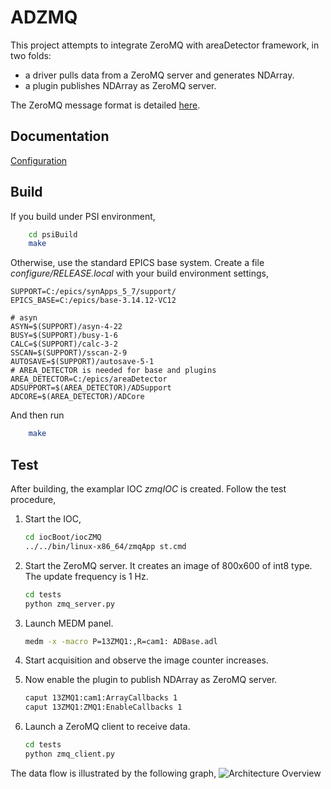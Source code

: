 ADZMQ
=====

This project attempts to integrate ZeroMQ with areaDetector framework, in two folds:

* a driver pulls data from a ZeroMQ server and generates NDArray.
* a plugin publishes NDArray as ZeroMQ server.

The ZeroMQ message format is detailed [here](https://github.com/datastreaming/htypes/blob/master/array-1.0.md).


Documentation
-------------
[Configuration](documentation/Usage.md)


Build
-----
If you build under PSI environment, 
```bash
    cd psiBuild
    make
```

Otherwise, use the standard EPICS base system. Create a file *configure/RELEASE.local* with your build environment settings,
```
SUPPORT=C:/epics/synApps_5_7/support/
EPICS_BASE=C:/epics/base-3.14.12-VC12

# asyn
ASYN=$(SUPPORT)/asyn-4-22
BUSY=$(SUPPORT)/busy-1-6
CALC=$(SUPPORT)/calc-3-2
SSCAN=$(SUPPORT)/sscan-2-9
AUTOSAVE=$(SUPPORT)/autosave-5-1
# AREA_DETECTOR is needed for base and plugins
AREA_DETECTOR=C:/epics/areaDetector
ADSUPPORT=$(AREA_DETECTOR)/ADSupport
ADCORE=$(AREA_DETECTOR)/ADCore
```
And then run
```bash
    make
```

Test
----

After building, the examplar IOC *zmqIOC* is created. Follow the test procedure,

1. Start the IOC, 
   ```bash
   cd iocBoot/iocZMQ
   ../../bin/linux-x86_64/zmqApp st.cmd
   ```

2. Start the ZeroMQ server. It creates an image of 800x600 of int8 type. The update
frequency is 1 Hz. 
   ```bash
   cd tests
   python zmq_server.py
   ```

3. Launch MEDM panel.
   ```bash
   medm -x -macro P=13ZMQ1:,R=cam1: ADBase.adl
   ```

4. Start acquisition and observe the image counter increases.

5. Now enable the plugin to publish NDArray as ZeroMQ server.
   ```bash
   caput 13ZMQ1:cam1:ArrayCallbacks 1
   caput 13ZMQ1:ZMQ1:EnableCallbacks 1
   ```

6. Launch a ZeroMQ client to receive data.
   ```bash
   cd tests
   python zmq_client.py
   ```

The data flow is illustrated by the following graph,
![Architecture Overview](documentation/Architecture.png)
